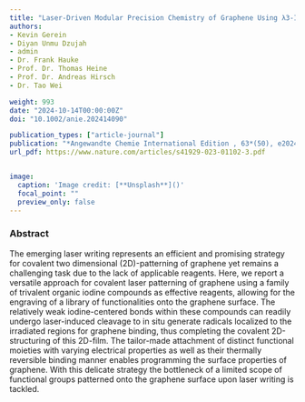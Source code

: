 ```yaml
---
title: "Laser-Driven Modular Precision Chemistry of Graphene Using λ3-Iodanes"
authors:
- Kevin Gerein
- Diyan Unmu Dzujah
- admin
- Dr. Frank Hauke
- Prof. Dr. Thomas Heine
- Prof. Dr. Andreas Hirsch
- Dr. Tao Wei

weight: 993
date: "2024-10-14T00:00:00Z"
doi: "10.1002/anie.202414090"

publication_types: ["article-journal"]
publication: "*Angewandte Chemie International Edition , 63*(50), e202414090"
url_pdf: https://www.nature.com/articles/s41929-023-01102-3.pdf


image:
  caption: 'Image credit: [**Unsplash**]()'
  focal_point: ""
  preview_only: false
---
```


### Abstract 

The emerging laser writing represents an efficient and promising strategy for covalent two dimensional (2D)-patterning of graphene yet remains a challenging task due to the lack of applicable reagents. Here, we report a versatile approach for covalent laser patterning of graphene using a family of trivalent organic iodine compounds as effective reagents, allowing for the engraving of a library of functionalities onto the graphene surface. The relatively weak iodine-centered bonds within these compounds can readily undergo laser-induced cleavage to in situ generate radicals localized to the irradiated regions for graphene binding, thus completing the covalent 2D-structuring of this 2D-film. The tailor-made attachment of distinct functional moieties with varying electrical properties as well as their thermally reversible binding manner enables programming the surface properties of graphene. With this delicate strategy the bottleneck of a limited scope of functional groups patterned onto the graphene surface upon laser writing is tackled.
